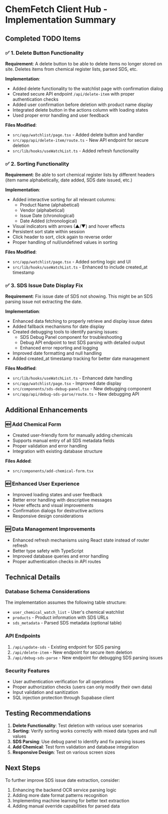 # ChemFetch Client Hub - Implementation Summary

## Completed TODO Items

### ✅ 1. Delete Button Functionality
**Requirement**: A delete button to be able to delete items no longer stored on site. Deletes items from chemical register lists, parsed SDS, etc.

**Implementation**:
- Added delete functionality to the watchlist page with confirmation dialog
- Created secure API endpoint `/api/delete-item` with proper authentication checks
- Added user confirmation before deletion with product name display
- Integrated delete button in the actions column with loading states
- Used proper error handling and user feedback

**Files Modified**:
- `src/app/watchlist/page.tsx` - Added delete button and handler
- `src/app/api/delete-item/route.ts` - New API endpoint for secure deletion
- `src/lib/hooks/useWatchList.ts` - Added refresh functionality

### ✅ 2. Sorting Functionality
**Requirement**: Be able to sort chemical register lists by different headers (item name alphabetically, date added, SDS date issued, etc.)

**Implementation**:
- Added interactive sorting for all relevant columns:
  - Product Name (alphabetical)
  - Vendor (alphabetical)
  - Issue Date (chronological)
  - Date Added (chronological)
- Visual indicators with arrows (▲/▼) and hover effects
- Persistent sort state within session
- Click header to sort, click again to reverse order
- Proper handling of null/undefined values in sorting

**Files Modified**:
- `src/app/watchlist/page.tsx` - Added sorting logic and UI
- `src/lib/hooks/useWatchList.ts` - Enhanced to include created_at timestamp

### ✅ 3. SDS Issue Date Display Fix
**Requirement**: Fix issue date of SDS not showing. This might be an SDS parsing issue not extracting the date.

**Implementation**:
- Enhanced data fetching to properly retrieve and display issue dates
- Added fallback mechanisms for date display
- Created debugging tools to identify parsing issues:
  - SDS Debug Panel component for troubleshooting
  - Debug API endpoint to test SDS parsing with detailed output
  - Enhanced error reporting and logging
- Improved date formatting and null handling
- Added created_at timestamp tracking for better date management

**Files Modified**:
- `src/lib/hooks/useWatchList.ts` - Enhanced date handling
- `src/app/watchlist/page.tsx` - Improved date display
- `src/components/sds-debug-panel.tsx` - New debugging component
- `src/app/api/debug-sds-parse/route.ts` - New debugging API

## Additional Enhancements

### 🆕 Add Chemical Form
- Created user-friendly form for manually adding chemicals
- Supports manual entry of all SDS metadata fields
- Proper validation and error handling
- Integration with existing database structure

**Files Added**:
- `src/components/add-chemical-form.tsx`

### 🆕 Enhanced User Experience
- Improved loading states and user feedback
- Better error handling with descriptive messages
- Hover effects and visual improvements
- Confirmation dialogs for destructive actions
- Responsive design considerations

### 🆕 Data Management Improvements
- Enhanced refresh mechanisms using React state instead of router refresh
- Better type safety with TypeScript
- Improved database queries and error handling
- Proper authentication checks in API routes

## Technical Details

### Database Schema Considerations
The implementation assumes the following table structure:
- `user_chemical_watch_list` - User's chemical watchlist
- `products` - Product information with SDS URLs
- `sds_metadata` - Parsed SDS metadata (optional table)

### API Endpoints
1. `/api/update-sds` - Existing endpoint for SDS parsing
2. `/api/delete-item` - New endpoint for secure item deletion
3. `/api/debug-sds-parse` - New endpoint for debugging SDS parsing issues

### Security Features
- User authentication verification for all operations
- Proper authorization checks (users can only modify their own data)
- Input validation and sanitization
- SQL injection protection through Supabase client

## Testing Recommendations

1. **Delete Functionality**: Test deletion with various user scenarios
2. **Sorting**: Verify sorting works correctly with mixed data types and null values
3. **SDS Parsing**: Use debug panel to identify and fix parsing issues
4. **Add Chemical**: Test form validation and database integration
5. **Responsive Design**: Test on various screen sizes

## Next Steps

To further improve SDS issue date extraction, consider:
1. Enhancing the backend OCR service parsing logic
2. Adding more date format patterns recognition
3. Implementing machine learning for better text extraction
4. Adding manual override capabilities for parsed data
